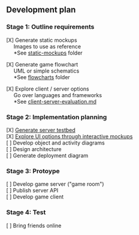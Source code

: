 ## Development plan

### Stage 1: Outline requirements
[X] Generate static mockups  
&nbsp;&nbsp;&nbsp;&nbsp;&nbsp;Images to use as reference  
&nbsp;&nbsp;&nbsp;&nbsp;&nbsp;*See [static-mockups](./static-mockups) folder

[X] Generate game flowchart  
&nbsp;&nbsp;&nbsp;&nbsp;&nbsp;UML or simple schematics  
&nbsp;&nbsp;&nbsp;&nbsp;&nbsp;*See [flowcharts](./flowcharts) folder

[X] Explore client / server options  
&nbsp;&nbsp;&nbsp;&nbsp;&nbsp;Go over languages and frameworks  
&nbsp;&nbsp;&nbsp;&nbsp;&nbsp;*See [client-server-evaluation.md](./client-server-evaluation.md) 

### Stage 2: Implementation planning
[X] [Generate server testbed](../MindfieldsServerCpp)  
[X] [Explore UI options through interactive mockups](../MindfieldsClientMockupQML)  
[ ] Develop object and activity diagrams  
[ ] Design architecture  
[ ] Generate deployment diagram  

### Stage 3: Protoype
[ ] Develop game server ("game room")  
[ ] Publish server API  
[ ] Develop game client  

### Stage 4: Test
[ ] Bring friends online  
